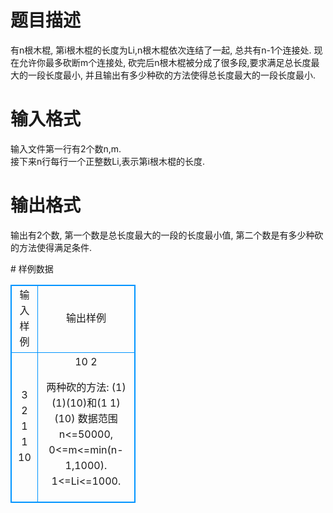 # 

 
 # 题目描述 
<p>
 有n根木棍, 第i根木棍的长度为Li,n根木棍依次连结了一起, 总共有n-1个连接处. 现在允许你最多砍断m个连接处, 砍完后n根木棍被分成了很多段,要求满足总长度最大的一段长度最小, 并且输出有多少种砍的方法使得总长度最大的一段长度最小.<br></p> 

 
 # 输入格式 
<p>
输入文件第一行有2个数n,m.<br>接下来n行每行一个正整数Li,表示第i根木棍的长度.<br></p> 

 
 # 输出格式 
<p>
输出有2个数, 第一个数是总长度最大的一段的长度最小值, 第二个数是有多少种砍的方法使得满足条件.<br></p> 
# 样例数据
<style>
        table,table tr th, table tr td { border:1px solid #0094ff; }
        table { width: 200px; min-height: 25px; line-height: 25px; text-align: center; border-collapse: collapse;}   
    </style>
<table>
	<tr>
		<td>输入样例</td>
		<td>输出样例</td>
	</tr>
<tr><td>3 2                           
1 
1
10
</td><td>10 2

两种砍的方法: (1)(1)(10)和(1 1)(10)
数据范围  
   n<=50000, 0<=m<=min(n-1,1000).
   1<=Li<=1000.</td></tr></table>
